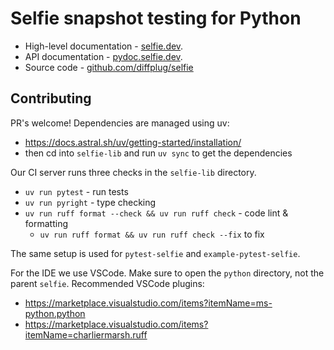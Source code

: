 # Selfie snapshot testing for Python

- High-level documentation - [selfie.dev](https://selfie.dev/py/get-started).
- API documentation - [pydoc.selfie.dev](https://pydoc.selfie.dev/namespaces).
- Source code - [github.com/diffplug/selfie](https://github.com/diffplug/selfie)

## Contributing

PR's welcome! Dependencies are managed using uv:

- https://docs.astral.sh/uv/getting-started/installation/
- then cd into `selfie-lib` and run `uv sync` to get the dependencies

Our CI server runs three checks in the `selfie-lib` directory.

- `uv run pytest` - run tests
- `uv run pyright` - type checking
- `uv run ruff format --check && uv run ruff check` - code lint & formatting
  - `uv run ruff format && uv run ruff check --fix` to fix

The same setup is used for `pytest-selfie` and `example-pytest-selfie`.

For the IDE we use VSCode. Make sure to open the `python` directory, not the parent `selfie`. Recommended VSCode plugins:

- https://marketplace.visualstudio.com/items?itemName=ms-python.python
- https://marketplace.visualstudio.com/items?itemName=charliermarsh.ruff

